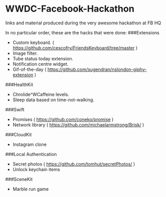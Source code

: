 WWDC-Facebook-Hackathon
=======================

links and material produced during the very awesome hackathon at FB HQ

In no particular order, these are the hacks that were done:
###Extensions
- Custom keyboard. ( https://github.com/cescofry/FriendsKeyboard/tree/master )
- Image filter.
- Tube status today extension.
- Notification centre widget.
- Gif-of-the-day ( https://github.com/sugendran/nslondon-giphy-extension )

###HealthKit
- Chrolide^WCaffeine levels.
- Sleep data based on time-not-walking.

###Swift
- Promises ( https://github.com/coneko/promise )
- Network library ( https://github.com/michaelarmstrong/Brisk/ )

###CloudKit
- Instagram clone

###Local Authentication

- Secret photos ( https://github.com/tomhut/secretPhotos/ )
- Unlock keychain items

###SceneKit
- Marble run game
